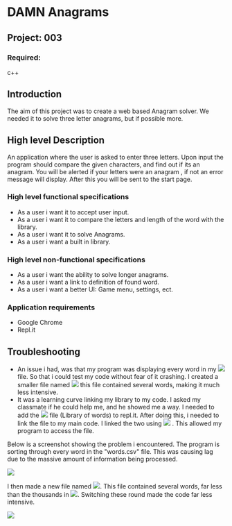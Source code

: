 # DAMN Anagrams

## Project: 003
### Required:
c++

## Introduction

The aim of this project was to create a web based Anagram solver. We needed it to solve three letter anagrams, but if possible more.

## High level Description

An application where the user is asked to enter three letters. Upon input the program should compare the given characters, and find out if its an anagram. You will be alerted if your letters were an anagram , if not an error message will display. After this you will be sent to the start page.  

### High level functional specifications

- As a user i want it to accept user input.
- As a user i want it to compare the letters and length of the word with the library.
- As a user i want it to solve Anagrams.
- As a user i want a built in library.

### High level non-functional specifications

- As a user i want the ability to solve longer anagrams.
- As a user i want a link to definition of found word.
- As a user i want a better UI: Game menu, settings, ect. 

### Application requirements
- Google Chrome
- Repl.it

## Troubleshooting

- An issue i had, was that my program was displaying every word in my ![](https://i.imgur.com/SrcldYe.png) file. So that i could test my code without fear of it crashing. I created a smaller file named ![](https://i.imgur.com/7AGFixB.png) this file contained several words, making it much less intensive.
- It was a learning curve linking my library to my code. I asked my classmate if he could help me, and he showed me a way. I needed to add the ![](https://i.imgur.com/SrcldYe.png) file (Library of words) to repl.it. After doing this, i needed to link the file to my main code. I linked the two using ![](https://i.imgur.com/sUaok2C.png) . This allowed my program to access the file.

Below is a screenshot showing the problem i encountered. The program is sorting through every word in the "words.csv" file. This was causing lag due to the massive amount of information being processed. 

![](https://i.imgur.com/bslslPQ.png)

I then made a new file named ![](https://i.imgur.com/7AGFixB.png). This file contained several words, far less than the thousands in ![](https://i.imgur.com/SrcldYe.png). Switching these round made the code far less intensive.   

![](https://i.imgur.com/QdVOdBA.png)

